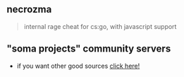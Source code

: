 ## necrozma
> internal rage cheat for cs:go, with javascript support

## "soma projects" community servers

- if you want other good sources [click here!](https://discord.gg/invite/WPag8RJ)
